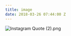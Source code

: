 ```yaml
---
title: image
date: 2018-03-26 07:44:00 Z
---
```


![Instagram Quote (2).png](/uploads/Instagram%20Quote%20(2).png)